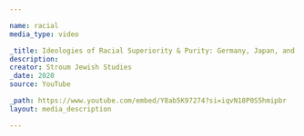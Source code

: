 ```yaml
---

name: racial
media_type: video

_title: Ideologies of Racial Superiority & Purity: Germany, Japan, and Mass Murder in World War II
description: 
creator: Stroum Jewish Studies
_date: 2020
source: YouTube

_path: https://www.youtube.com/embed/Y8ab5K97274?si=iqvN18P0S5hmipbr
layout: media_description

---
```

